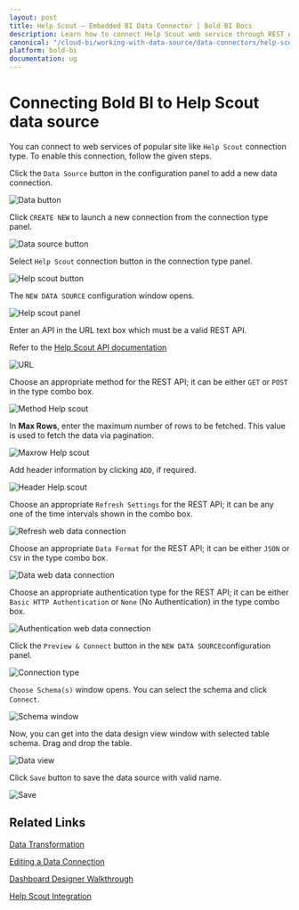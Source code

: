 ```yaml
---
layout: post
title: Help Scout – Embedded BI Data Connector | Bold BI Docs
description: Learn how to connect Help Scout web service through REST API endpoint with Bold BI Embedded and create data source for dashboard configuration.
canonical: "/cloud-bi/working-with-data-source/data-connectors/help-scout/"
platform: bold-bi
documentation: ug
---
```


# Connecting Bold BI to Help Scout data source

  You can connect to web services of popular site like `Help Scout` connection type. To enable this connection, follow the given steps.
  
  Click the `Data Source` button in the configuration panel to add a new data connection.
   
   ![Data button](/static/assets/embedded/working-with-datasource/data-connectors/images/common/databutton.png)
   
   Click `CREATE NEW` to launch a new connection from the connection type panel. 
   
   ![Data source button](/static/assets/embedded/working-with-datasource/data-connectors/images/common/datasourcebutton.png)
  
  Select `Help Scout` connection button in the connection type panel.

  ![Help scout button](/static/assets/embedded/working-with-datasource/data-connectors/images/help-scout/helpscout_button.png)

  The `NEW DATA SOURCE` configuration window opens.

  ![Help scout panel](/static/assets/embedded/working-with-datasource/data-connectors/images/help-scout/helpscout_panel.png)

  Enter an API in the URL text box which must be a valid REST API.

  Refer to the [Help Scout API documentation](https://developer.helpscout.com/)

  ![URL](/static/assets/embedded/working-with-datasource/data-connectors/images/help-scout/URL_helpscout.png)

  Choose an appropriate method for the REST API; it can be either `GET` or `POST` in the type combo box.
  
  ![Method Help scout](/static/assets/embedded/working-with-datasource/data-connectors/images/help-scout/help_method.png)
  
  In **Max Rows**, enter the maximum number of rows to be fetched. This value is used to fetch the data via pagination.

  ![Maxrow Help scout](/static/assets/embedded/working-with-datasource/data-connectors/images/help-scout/Method_helpscout.png)

  Add header information by clicking `ADD`, if required.

  ![Header Help scout](/static/assets/embedded/working-with-datasource/data-connectors/images/help-scout/Header_helpscout.png)
  
  Choose an appropriate `Refresh Settings` for the REST API; it can be any one of the time intervals shown in the combo box.

  ![Refresh web data connection](/static/assets/embedded/working-with-datasource/data-connectors/images/help-scout/Refresh_webdataconnection.png)

  Choose an appropriate `Data Format` for the REST API; it can be either `JSON` or `CSV` in the type combo box.

  ![Data web data connection](/static/assets/embedded/working-with-datasource/data-connectors/images/help-scout/Data_webdataconnection.png)

  Choose an appropriate authentication type for the REST API; it can be either `Basic HTTP Authentication` or `None` (No Authentication) in the type combo box.

  ![Authentication web data connection](/static/assets/embedded/working-with-datasource/data-connectors/images/help-scout/Authentication_webdataconnection.png)
  
  Click the `Preview & Connect` button in the `NEW DATA SOURCE`configuration panel. 
  
  ![Connection type](/static/assets/embedded/working-with-datasource/data-connectors/images/help-scout/helpscout_connectiontype.png)

  `Choose Schema(s)` window opens. You can select the schema and click `Connect`.
  
  ![Schema window](/static/assets/embedded/working-with-datasource/data-connectors/images/help-scout/asknicelyschemawindow.png)
  
  Now, you can get into the data design view window with selected table schema. Drag and drop the table.
  
  ![Data view](/static/assets/embedded/working-with-datasource/data-connectors/images/help-scout/dataview_asknicely.png)

  Click `Save` button to save the data source with valid name.

   ![Save](/static/assets/embedded/working-with-datasource/data-connectors/images/help-scout/save_asknicely.png)

## Related Links
[Data Transformation](/embedded-bi/working-with-data-source/transforming-data/joining-table/)

[Editing a Data Connection](/embedded-bi/working-with-data-source/editing-a-data-connection/)   

[Dashboard Designer Walkthrough](/embedded-bi/getting-started/quick-start/)

[Help Scout Integration](https://www.boldbi.com/integrations/help-scout?utm_source=syncfusion&utm_medium=documentation&utm_campaign=boldbihelpscoutintegration)
  







  
































